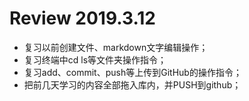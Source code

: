 # Review 2019.3.12  
* 复习以前创建文件、markdown文字编辑操作；
* 复习终端中cd ls等文件夹操作指令；  
* 复习add、commit、push等上传到GitHub的操作指令；
* 把前几天学习的内容全部拖入库内，并PUSH到github；